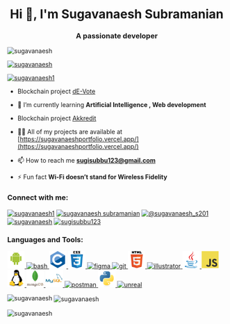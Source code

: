 <h1 align="center">Hi 👋, I'm Sugavanaesh Subramanian</h1>
<h3 align="center">A passionate developer</h3>

<p align="left"> <img src="https://komarev.com/ghpvc/?username=sugavanaesh&label=Profile%20views&color=0e75b6&style=flat" alt="sugavanaesh" /> </p>

<p align="left"> <a href="https://github.com/ryo-ma/github-profile-trophy"><img src="https://github-profile-trophy.vercel.app/?username=sugavanaesh" alt="sugavanaesh" /></a> </p>

<p align="left"> <a href="https://twitter.com/sugavanaesh1" target="blank"><img src="https://img.shields.io/twitter/follow/sugavanaesh1?logo=twitter&style=for-the-badge" alt="sugavanaesh1" /></a> </p>

- Blockchain project [dE-Vote](https://github.com/sugavanaesh/dE-Vote)

- 🌱 I’m currently learning **Artificial Intelligence , Web development**

- Blockchain project [Akkredit](https://github.com/sugavanaesh/Akkredit)

- 👨‍💻 All of my projects are available at [https://sugavanaeshportfolio.vercel.app/](https://sugavanaeshportfolio.vercel.app/)

- 📫 How to reach me **sugisubbu123@gmail.com**

- ⚡ Fun fact **Wi-Fi doesn’t stand for Wireless Fidelity**

<h3 align="left">Connect with me:</h3>
<p align="left">
<a href="https://twitter.com/sugavanaesh1" target="blank"><img align="center" src="https://raw.githubusercontent.com/rahuldkjain/github-profile-readme-generator/master/src/images/icons/Social/twitter.svg" alt="sugavanaesh1" height="30" width="40" /></a>
<a href="https://linkedin.com/in/sugavanaesh subramanian" target="blank"><img align="center" src="https://raw.githubusercontent.com/rahuldkjain/github-profile-readme-generator/master/src/images/icons/Social/linked-in-alt.svg" alt="sugavanaesh subramanian" height="30" width="40" /></a>
<a href="https://www.hackerrank.com/@sugavanaesh_s201" target="blank"><img align="center" src="https://raw.githubusercontent.com/rahuldkjain/github-profile-readme-generator/master/src/images/icons/Social/hackerrank.svg" alt="@sugavanaesh_s201" height="30" width="40" /></a>
<a href="https://www.leetcode.com/sugavanaesh" target="blank"><img align="center" src="https://raw.githubusercontent.com/rahuldkjain/github-profile-readme-generator/master/src/images/icons/Social/leet-code.svg" alt="sugavanaesh" height="30" width="40" /></a>
<a href="https://auth.geeksforgeeks.org/user/sugisubbu123" target="blank"><img align="center" src="https://raw.githubusercontent.com/rahuldkjain/github-profile-readme-generator/master/src/images/icons/Social/geeks-for-geeks.svg" alt="sugisubbu123" height="30" width="40" /></a>
</p>

<h3 align="left">Languages and Tools:</h3>
<p align="left"> <a href="https://developer.android.com" target="_blank" rel="noreferrer"> <img src="https://raw.githubusercontent.com/devicons/devicon/master/icons/android/android-original-wordmark.svg" alt="android" width="40" height="40"/> </a> <a href="https://www.gnu.org/software/bash/" target="_blank" rel="noreferrer"> <img src="https://www.vectorlogo.zone/logos/gnu_bash/gnu_bash-icon.svg" alt="bash" width="40" height="40"/> </a> <a href="https://www.cprogramming.com/" target="_blank" rel="noreferrer"> <img src="https://raw.githubusercontent.com/devicons/devicon/master/icons/c/c-original.svg" alt="c" width="40" height="40"/> </a> <a href="https://www.w3schools.com/css/" target="_blank" rel="noreferrer"> <img src="https://raw.githubusercontent.com/devicons/devicon/master/icons/css3/css3-original-wordmark.svg" alt="css3" width="40" height="40"/> </a> <a href="https://www.figma.com/" target="_blank" rel="noreferrer"> <img src="https://www.vectorlogo.zone/logos/figma/figma-icon.svg" alt="figma" width="40" height="40"/> </a> <a href="https://git-scm.com/" target="_blank" rel="noreferrer"> <img src="https://www.vectorlogo.zone/logos/git-scm/git-scm-icon.svg" alt="git" width="40" height="40"/> </a> <a href="https://www.w3.org/html/" target="_blank" rel="noreferrer"> <img src="https://raw.githubusercontent.com/devicons/devicon/master/icons/html5/html5-original-wordmark.svg" alt="html5" width="40" height="40"/> </a> <a href="https://www.adobe.com/in/products/illustrator.html" target="_blank" rel="noreferrer"> <img src="https://www.vectorlogo.zone/logos/adobe_illustrator/adobe_illustrator-icon.svg" alt="illustrator" width="40" height="40"/> </a> <a href="https://www.java.com" target="_blank" rel="noreferrer"> <img src="https://raw.githubusercontent.com/devicons/devicon/master/icons/java/java-original.svg" alt="java" width="40" height="40"/> </a> <a href="https://developer.mozilla.org/en-US/docs/Web/JavaScript" target="_blank" rel="noreferrer"> <img src="https://raw.githubusercontent.com/devicons/devicon/master/icons/javascript/javascript-original.svg" alt="javascript" width="40" height="40"/> </a> <a href="https://www.linux.org/" target="_blank" rel="noreferrer"> <img src="https://raw.githubusercontent.com/devicons/devicon/master/icons/linux/linux-original.svg" alt="linux" width="40" height="40"/> </a> <a href="https://www.mongodb.com/" target="_blank" rel="noreferrer"> <img src="https://raw.githubusercontent.com/devicons/devicon/master/icons/mongodb/mongodb-original-wordmark.svg" alt="mongodb" width="40" height="40"/> </a> <a href="https://www.mysql.com/" target="_blank" rel="noreferrer"> <img src="https://raw.githubusercontent.com/devicons/devicon/master/icons/mysql/mysql-original-wordmark.svg" alt="mysql" width="40" height="40"/> </a> <a href="https://postman.com" target="_blank" rel="noreferrer"> <img src="https://www.vectorlogo.zone/logos/getpostman/getpostman-icon.svg" alt="postman" width="40" height="40"/> </a> <a href="https://www.python.org" target="_blank" rel="noreferrer"> <img src="https://raw.githubusercontent.com/devicons/devicon/master/icons/python/python-original.svg" alt="python" width="40" height="40"/> </a> <a href="https://unrealengine.com/" target="_blank" rel="noreferrer"> <img src="https://raw.githubusercontent.com/kenangundogan/fontisto/036b7eca71aab1bef8e6a0518f7329f13ed62f6b/icons/svg/brand/unreal-engine.svg" alt="unreal" width="40" height="40"/> </a> </p>

<p><img align="left" src="https://github-readme-stats.vercel.app/api/top-langs?username=sugavanaesh&show_icons=true&theme=dark&locale=en&layout=compact" alt="sugavanaesh" /></p>

<p>&nbsp;<img align="center" src="https://github-readme-stats.vercel.app/api?username=sugavanaesh&show_icons=true&theme=dark&locale=en" alt="sugavanaesh" /></p>

<p><img align="center" src="https://github-readme-streak-stats.herokuapp.com/?user=sugavanaesh&theme=dark" alt="sugavanaesh" /></p>
